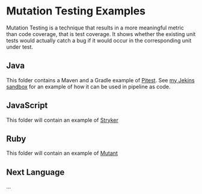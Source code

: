 # Mutation Testing Examples
Mutation Testing is a technique that results in a more meaningful metric than code coverage, that is test coverage. It shows whether the existing unit tests would actually catch a bug if it would occur in the corresponding unit under test.

## Java
This folder contains a Maven and a Gradle example of [Pitest](http://pitest.org). See [my Jekins sandbox](https://github.com/daafith/jenkinsSandbox) for an example of how it can be used in pipeline as code.

## JavaScript
This folder will contain an example of [Stryker](https://stryker-mutator.io)

## Ruby
This folder will contain an example of [Mutant](https://github.com//mbj/mutant)

## Next Language
...
